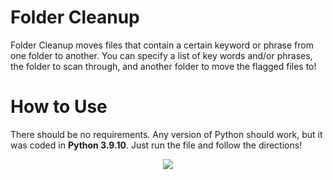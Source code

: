 # Folder Cleanup
Folder Cleanup moves files that contain a certain keyword or phrase from one folder to another. You can specify a list of key words and/or phrases, the folder to scan through, and another folder to move the flagged files to!
# How to Use
There should be no requirements. Any version of Python should work, but it was coded in **Python 3.9.10**. Just run the file and follow the directions!

<p align="center">
  <img src="https://github.com/Koralezy/folder-cleanup/assets/100102260/e5ff41c8-ef3b-411e-aaac-822b3f2fd305"/>
</p>
